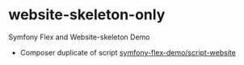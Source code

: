 # website-skeleton-only
Symfony Flex and Website-skeleton Demo

* Composer duplicate of script [symfony-flex-demo/script-website](https://travis-ci.org/symfony-flex-demo/script-website)
